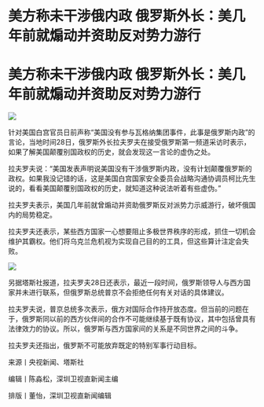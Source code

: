 # 美方称未干涉俄内政 俄罗斯外长：美几年前就煽动并资助反对势力游行

# 美方称未干涉俄内政 俄罗斯外长：美几年前就煽动并资助反对势力游行

![](https://inews.gtimg.com/om_bt/Oy4jyyRFck5u2bopsxH8MSGnv19jgPRvqHs81hohIbcosAA/1000)

针对美国白宫官员日前声称“美国没有参与瓦格纳集团事件，此事是俄罗斯内政”的言论，当地时间28日，俄罗斯外长拉夫罗夫在接受俄罗斯第一频道采访时表示，如果了解美国颠覆别国政权的历史，就会发现这一言论的虚伪之处。

拉夫罗夫说：“美国发表声明说美国没有干涉俄罗斯内政，没有计划颠覆俄罗斯的政权。如果我没记错的话，这是美国白宫国家安全委员会战略沟通协调员柯比先生说的，看看美国颠覆别国政权的历史，就知道这种说法听着有些虚伪。”

拉夫罗夫表示，美国几年前就曾煽动并资助俄罗斯反对派势力示威游行，破坏俄国内的局势稳定。

拉夫罗夫还表示，某些西方国家一心想要阻止多极世界秩序的形成，抓住一切机会维护其霸权。他们将乌克兰危机视为实现自己目的的工具，但这些算计注定会失败。

![](https://inews.gtimg.com/om_bt/OeTHwGiVka8z9gPyi7Qv8gvGfImyna7H_UVASSdQsL_YkAA/1000)

另据塔斯社报道，拉夫罗夫28日还表示，最近一段时间，俄罗斯领导人与西方国家并未进行联系，但俄罗斯总统普京不会拒绝任何有关对话的具体建议。

拉夫罗夫说，普京总统多次表示，俄方对国际合作持开放态度。但当前的问题在于，俄罗斯同以前的西方伙伴间的合作不可能继续基于既有协议，其中包括曾具有法律效力的协议。所以，俄罗斯与西方国家间的关系是不同世界之间的斗争。

拉夫罗夫还指出，俄罗斯不可能放弃既定的特别军事行动目标。

来源丨央视新闻、塔斯社

编辑丨陈淼松，深圳卫视直新闻主编

排版丨董怡，深圳卫视直新闻编辑

